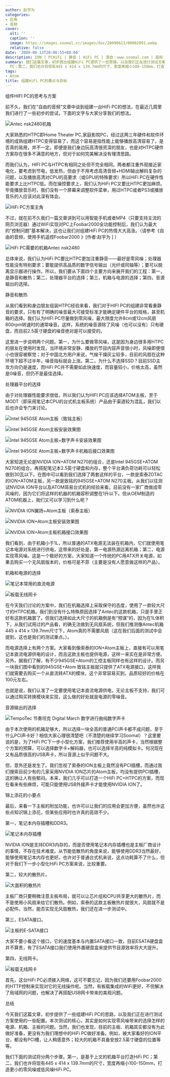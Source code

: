 ```yaml
---
author: 赵宇为
categories:
- 应用
- 音频
cover:
  alt: ''
  caption: ''
  image: https://images.soomal.cc/images/doc/20090613/00002091.webp
  relative: false
date: '2009-06-13T20:06:55+08:00'
description: ION | PCHiFi | 静音 | HiFi PC | 源自：www.soomal.com | 版权：原创 |  平均/总评分：08.93/241
summary: 我们这篇文章，初步提出组建HiFi PC提供了一些思路，以及我们正在进行测试方案使用的一些配置。本次测试的核心，其实是如何实现零风噪带来的选择怎样的电源、机箱、主板的问题。我们下面的测试将分两个步骤。第一，是基于上文的机箱平台打造HiFi
  PC；第二，我们也许将现有445 x 414 x 139.7mm的尺寸，宽度再缩小100-150mm，打造更小的零风噪或低风噪HiFi PC。
tags:
- Atom
title: 组建HiFi PC的要点与目标
---
```


组件HIFI PC的思考与方案



前不久，我们在“自由的音频”文章中谈到组建一台HiFi PC的想法，在最近几周里我们进行了一些初步的尝试，下面的文字与大家分享我们的想法。



![Antec nsk2480机箱](https://images.soomal.cc/images/doc/20090613/00002091.webp)



大家熟悉的HTPC即Home Theater PC,家庭影院PC，经过这两三年硬件和软件环境的成熟组建HTPC变得容易了，而这个容易是指性能上能够播放高清容易了，是否真的易用，并不一定。即便是我们身边玩高清很资深的朋友，也是对HTPC硬件方案存在很多不满意的地方，但对于如何完美解决没有理清思路。



而我们认为，HIFI PC与HTPC有相同之处但不完全相同。两者都注重外观接近家电化，要考虑到节电，低发热，但由于不用考虑高清音频+HDMI输出解码复杂的问题，以及播放高清对CPU的高要求（或GPU的特殊要求）所以HiFi PC在硬件性能要求上比HTPC低。而在操控要求上，我们认为HiFi PC又要比HTPC更加麻烦。毕竟播放音乐时，我们没有一个屏幕来调整软件菜单，用过HTPC或者PS3或播放音乐的人应该对此深有体会。



![HiFi PC方案主角](https://images.soomal.cc/images/doc/20090613/00002093.webp)



不过，就在前不久我们一篇文章讲到可以用智能手机或者MP4（只要支持主流的网页浏览器）通过WiFi实现对PC上Foobar2000全功能控制后，我们认为最大的“控制问题”基本解决，这也让我们对组建HiFi PC的热情大大高涨。（请参考《自由的音频，使用手机遥控Foobar2000 》[作者:赵宇为 ]
）



![HiFi PC需要的机箱Antec nsk2480](https://images.soomal.cc/images/doc/20090613/00002094.webp)



总体来说，我们认为HiFi PC要比HTPC更加注重静音――最好是零风噪；处理器性能没有特别要求；要能提供高品质的数字信号输出（光纤或同轴等）；要可以脱离显示器进行操作。所以，我们要从下面四个主要方向来展开我们的工程：第一，是静音和散热；第二，处理器平台的选择；第三，机箱与电源的选择；第四，音源输出的选择。



静音和散热



从我们看到和身边朋友组装HTPC经验来看，我们对于HIFI PC的组建非常看重静音的要求，只有有了明确的噪音最大可接受标准才能确定硬件平台的规格，甚至机箱的选择。我们认为HIFI PC尽量做到零风噪，最大限度允许8cm或12cm风扇800rpm转速时的通常噪音。这样，系统的噪音源除了风噪（也可以没有）只有硬盘，而目前2.5英寸硬盘的噪音绝对是可以接受的。



这里进一步说明两个问题。第一，为什么要做零风噪，这是因为身边很多用HTPC的朋友在使用时发现，当环境非常安静、播放的节目内容声音很小时，风噪即便很小也很容被察觉；对于中国北方用户来说，气候干燥灰尘较多，目前的风扇在这种环境下超不过半年，噪音指标就会上涨。第二，为什么不选择SSD？目前SSD主攻方向仍是速度，而HiFi PC并不需要如此快速度，而容量较小，价格太高，虽然是0噪音，但仍不是最佳选择。



处理器平台的选择



由于对处理器性能要求很低，所以我们认为HIFI PC应该选择ATOM主板，至于MODT（即采用笔记本CPU的台式机主板系统）产品由于渠道较为混乱，我们以后也许会专门来讨论。



![Intel 945GSE Atom主板（致铭主板）](https://images.soomal.cc/images/doc/20090613/00002099.webp)



![Intel 945GSE Atom主板安装效果图](https://images.soomal.cc/images/doc/20090613/00002096.webp)



![Intel 945GSE Atom主板+数字声卡安装效果图](https://images.soomal.cc/images/doc/20090613/00002097.webp)



![Intel 945GSE Atom主板+数字声卡机箱后接口效果图](https://images.soomal.cc/images/doc/20090613/00002098.webp)



大家知道无论是NVIDIA ION+ATOM N270的组合，还是Intel 945GSE+ATOM N270的组合，再搭配笔记本2.5英寸硬盘和内存，整个平台满负荷功耗可以轻松做到30瓦以下。在图中可以看到我们选择了两套这样的平台，一款是索泰ZOTAC的ION+ATOM主板，另一款是致铭的945GSE+ATOM N270主板。从我们以往测试NVIDIA ION平台以及ATOM简易台式机的经验来看，目前没有一家厂商做成零风噪的，因为它们将这样的机器的机箱容积调整在1升以下。但从OEM制造的ATOM机器上，我们又可以学习到什么呢？



![NVIDIA ION翼扬+Atom主板（索泰主板）](https://images.soomal.cc/images/doc/20090613/00002102.webp)



![NVIDIA ION+Atom主板安装效果图](https://images.soomal.cc/images/doc/20090613/00002100.webp)



![NVIDIA ION+Atom主板机箱接口效果图](https://images.soomal.cc/images/doc/20090613/00002101.webp)



我们看到，由于机箱小于1L，所以普通的ATX电源无法装在机箱内，它们就使用笔记本电源对系统进行供电，这带来的好处是，第一电源热源远离机箱；第二，电源实现零风噪。这是一个极好的方案，大家知道一个传统的PC用ATX开关电源，如果去购买一个无风扇版本的，价格可是不菲（主要是没有人愿意做这样的产品）。



机箱和电源的选择



![笔记本常用的直流电源](https://images.soomal.cc/images/doc/20090613/00002109.webp)



![板载无线网卡](https://images.soomal.cc/images/doc/20090613/00002104.webp)



在今天我们讨论的方案中，我们在机箱选择上采取保守的态度，使用了一款较大尺寸的HTPC机箱。我们到没有什么特殊原因选择了Antec的这款机箱，只是手里正好有这款机箱罢了。但我们选择如此大尺寸的机箱倒是有“预谋”的，因为在1L体积下，从我们试用过的产品看，的确无法做到无风扇系统，但我们推测像Antec机箱445 x 414 x 139.7mm尺寸下，Atom真的不需要风扇（这在我们后面的测试中会提到，这也是我们的测试重点。）。



而电源选择上有两个方案。大家看到像索泰的ION+Atom主板上，直接有可以用笔记本直流电源供电的设计，而且这款主板也提供电源，这样一来实在是非常方便。另外，据我们了解，有不少945GSE+Atom的工控主板同样也有这样的设计。而另一块我们图中看到的945GSE+Atom 致铭主板就只提供了ATX电源接口，这样我们就需要去购买一个从直流转ATX的模块，这个非常容易买到，品质较好的价格在100元左右。



也就是说，我们认准了一定要使用笔记本直流电源供电，无论主板不支持，我们可以通过购买转换模块来实现，这么做的好处就是电源的零噪音。



音源输出的选择



![TempoTec 节奏坦克 Digital March 数字进行曲纯数字声卡](https://images.soomal.cc/images/doc/20090430/00001655.webp)



由于本次使用的机箱足够大，所以选择一块全高的普通PCI声卡都不成问题，至于什么PCI声卡好？相信大家心理很清楚吧（不清楚的继续学习Soomal）？这里要说的是，为了HiFi PC下一步小型化方案，我们推荐使用半高的声卡，当然根据整个方案的预算，可以选择数字卡+解码器，也可以选择半高的纯模拟卡。何况现在又有品质很高的USB声卡，所以音源上似乎问题不大。



但，意外还是发生了。我们忽视了索泰的ION主板上竟然没有PCI插槽，而通过我们搜索目前少有的几家采用NVIDIA ION芯片的Atom主板，均没有提供PCI插槽，这的确让人有些郁闷。本来，我们几乎可以打造一个HiFi PC+HTPC的方案，而现在看来有些麻烦，可能只能使用USB外接声卡才能使用NVIDIA ION了。



锦上添花的小要点



最后，来看一下主板的附加功能，也许可以让我们的应用会更加方便，虽然也许这些点知识锦上添花，但某些应用时也许真的高效不少。



第一，笔记本内存插槽和DDR3。



![笔记本内存插槽](https://images.soomal.cc/images/doc/20090613/00002103.webp)



NVIDIA ION是支持DDR3内存的，而是否使用笔记本内存插槽也是主板厂商设计的事情，不存在技术难度。从节能低散热的角度来说，能够使用DDR3当然最好，能够使用笔记本内存也更好。也许对于普通台式机来说，这点功耗算不了什么，但对于我们下一步小型化HiFi PC方案来说，比较重要。



第二，较大的散热片。



![大面积的散热片](https://images.soomal.cc/images/doc/20090613/00002107.webp)



主板厂商只要稍微注意主板布局，就可以让芯片组和CPU共享更大的散热片，而不是使用小风扇来给它们散热。例如，索泰的这款主板散热片就很大，风扇就不是必配件。当然，能否实现无风扇散热，我们还在进一步测试中。



第三，ESATA接口。



![主板的E-SATA接口](https://images.soomal.cc/images/doc/20090613/00002108.webp)



大家不要小看这个接口，它的速度基本与内置SATA接口一致，目前ESATA硬盘盒并不算贵，有了ESATA接口我们使用外置硬盘盒来提供节目源效率将大大提升。



第四，无线网卡。



![板载无线网卡](https://images.soomal.cc/images/doc/20090613/00002104.webp)



首先，这台HiFi PC必须接入网络，这可不要忘记，因为我们还要用Foobar2000的HTTP控制来实现对它的无线操作呢。当然，有板载集成的WiFi更好，不但解决了局域网的问题，也解决了再搭配USB网卡带来的美观问题。



总结



今天我们这篇文章，初步提供了一些组建HiFi PC的思路，以及我们正在进行测试方案使用的一些配置。本次测试的核心，其实是如何实现零风噪带来的选择怎样的电源、机箱、主板的问题。当然，我们也发现，目前的主板、机箱其实都没有为此做好准备，更没有为我们理想中的HiFi PC做好准备。例如，被大家看好的ION平台，都没有PCI槽，让人稍感意外；较大的机箱不具备安放2.5英寸硬盘的位置等等。



我们下面的测试将分两个步骤。第一，是基于上文的机箱平台打造HiFi PC；第二，我们也许将现有445 x 414 x 139.7mm的尺寸，宽度再缩小100-150mm，打造更小的零风噪或低风噪HiFi PC。